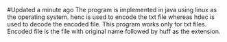 #Updated a minute ago
The program is implemented in java using linux as the operating system. henc is used to encode the txt file whereas hdec is used to decode the encoded file. This program works only for txt files. Encoded file is the file with original name followed by huff as the extension.
